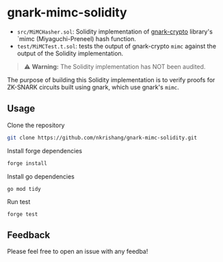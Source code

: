 # gnark-mimc-solidity

- `src/MiMCHasher.sol`: Solidity implementation of [gnark-crypto](https://github.com/Consensys/gnark-crypto/) library's `mimc (Miyaguchi-Preneel) hash function.
- `test/MiMCTest.t.sol`: tests the output of gnark-crypto `mimc` against the output of the Solidity implementation.

> ⚠️ **Warning:** The Solidity implementation has NOT been audited.

The purpose of building this Solidity implementation is to verify proofs for ZK-SNARK circuits built using gnark, which use gnark's `mimc`.

## Usage

Clone the repository

```bash
git clone https://github.com/nkrishang/gnark-mimc-solidity.git
```

Install forge dependencies

```bash
forge install
```

Install go dependencies

```
go mod tidy
```

Run test

```
forge test
```

## Feedback

Please feel free to open an issue with any feedba!
